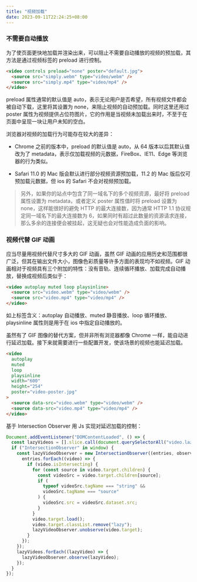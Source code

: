 ```yaml
---
title: "视频加载"
date: 2023-09-11T22:24:25+08:00
---
```


### 不需要自动播放

为了使页面更快地加载并渲染出来，可以阻止不需要自动播放的视频的预加载，其方法是通过视频标签的 preload 进行控制。

```html
<video controls preload="none" poster="default.jpg">
  <source src="simply.webm" type="video/webm" />
  <source src="simply.mp4" type="video/mp4" />
</video>
```

preload 属性通常的默认值是 auto，表示无论用户是否希望，所有视频文件都会被自动下载，这里将其设置为 none，来阻止视频的自动预加载。同时这里还用过 poster 属性为视频提供占位符图片，它的作用是当视频未加载出来时，不至于在页面中呈现一块让用户未知的空白。

浏览器对视频的加载行为可能存在较大的差异：

- Chrome 之前的版本中，preload 的默认值是 auto，从 64 版本以后其默认值改为了 metadata，表示仅加载视频的元数据，FireBox、IE11、Edge 等浏览器的行为类似。

- Safari 11.0 的 Mac 版会默认进行部分视频资源预加载，11.2 的 Mac 版后仅可预加载元数据，但 ios 的 Safari 不会对视频预加载。

> 另外，如果你的站点中包含了同一域名下的多个视频资源，最好将 preload 属性设置为 metadata，或者定义 poster 属性值时将 preload 设置为 none，这样能很好的避免 HTTP 的最大连接数，因为通常 HTTP 1.1 协议规定同一域名下的最大连接数为 6，如果同时有超过此数量的资源请求连接，那么多余的连接便会被挂起，这无疑也会对性能造成负面的影响。

### 视频代替 GIF 动画

应当尽量用视频代替尺寸多大的 GIF 动画，虽然 GIF 动画的应用历史和范围都很广泛，但其在输出文件大小，图像色彩质量等许多方面的表现均不如视频。GIF 动画相对于视频具有三个附加的特性：没有音轨、连续循环播放、加载完成自动播放，替换成视频后类似于：

```html
<video autoplay muted loop playsinline>
  <source src="video.webm" type="video/webm" />
  <source src="video.mp4" type="video/mp4" />
</video>
```

如上标签含义：autoplay 自动播放、muted 静音播放、loop 循环播放、playsinline 属性则是用于在 ios 中指定自动播放的。

虽然有了 GIF 图像的替代方案，但并非所有浏览器都像 Chrome 一样，能自动进行延迟加载。接下来就需要进行一些配置开发，使该场景的视频也能延迟加载。

```html
<video
  autoplay
  muted
  loop
  playsinline
  width="600"
  height="254"
  poster="video-poster.jpg"
>
  <source data-src="video.webm" type="video/webm" />
  <source data-src="video.mp4" type="video/mp4" />
</video>
```

基于 Intersection Observer 用 Js 实现对延迟加载的控制：

```js
Document.addEventListener("DOMContentLoaded", () => {
  const lazyVideos = [].slice.call(document.querySelectorAll("video.lazy"));
  if ("IntersectionObserver" in window) {
    const lazyVideoObserver = new IntersectionObserver((entries, observer) => {
      entries.forEach((video) => {
        if (video.isIntersecting) {
          for (const source in video.target.children) {
            const videoSrc = video.target.children[source];
            if (
              typeof videoSrc.tagName === "string" &&
              videoSrc.tagName === "source"
            ) {
              videoSrc.src = videoSrc.dataset.src;
            }
          }
          video.target.load();
          video.target.classList.remove("lazy");
          lazyVideoObserver.unobserve(video.target);
        }
      });
    });
    lazyVideos.forEach((lazyVideo) => {
      lazyVideoObserver.observe(lazyVideo);
    });
  }
});
```
